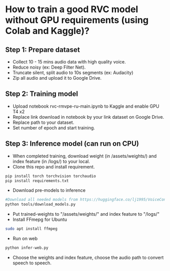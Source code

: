 # How to train a good RVC model without GPU requirements (using Colab and Kaggle)?
## Step 1: Prepare dataset
- Collect 10 - 15 mins audio data with high quality voice.
- Reduce noisy (ex: Deep Filter Net).
- Truncate silent, split audio to 10s segments (ex: Audacity)
- Zip all audio and upload it to Google Drive.

## Step 2: Training model
-   Upload notebook rvc-rmvpe-ru-main.ipynb to Kaggle and enable GPU T4 x2
-   Replace link download in notebook by your link dataset on Google Drive.
-   Replace path to your dataset.
-   Set number of epoch and start training.

## Step 3: Inference model (can run on CPU)
- When completed training, download weight (in /assets/weights/) and index feature (in /logs/) to your local.
- Clone this repo and install requirement.
```bash
pip install torch torchvision torchaudio
pip install requirements.txt
```
- Download pre-models to inference
```bash
#Download all needed models from https://huggingface.co/lj1995/VoiceConversionWebUI/tree/main/
python tools/download_models.py
```
- Put trained-weights to "/assets/weights/" and index feature to "/logs/"
- Install FFmepg for Ubuntu
```bash
sudo apt install ffmpeg
```

- Run on web
```bash
python infer-web.py
```

- Choose the weights and index feature, choose the audio path to convert speech to speech.